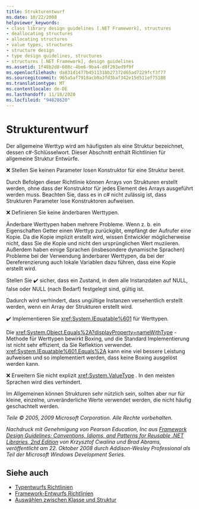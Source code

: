 ```yaml
---
title: Strukturentwurf
ms.date: 10/22/2008
helpviewer_keywords:
- class library design guidelines [.NET Framework], structures
- deallocating structures
- allocating structures
- value types, structures
- structure design
- type design guidelines, structures
- structures [.NET Framework], design guidelines
ms.assetid: 1f48b2d8-608c-4be6-9ba4-d8f203ed9f9f
ms.openlocfilehash: da831d1477b451131bb27372d65ad7229fcf3f77
ms.sourcegitcommit: 965a5af7918acb0a3fd3baf342e15d511ef75188
ms.translationtype: MT
ms.contentlocale: de-DE
ms.lasthandoff: 11/18/2020
ms.locfileid: "94828620"
---
```

# <a name="struct-design"></a>Strukturentwurf
Der allgemeine Werttyp wird am häufigsten als eine Struktur bezeichnet, dessen c#-Schlüsselwort. Dieser Abschnitt enthält Richtlinien für allgemeine Struktur Entwürfe.

 ❌ Stellen Sie keinen Parameter losen Konstruktor für eine Struktur bereit.

 Durch Befolgen dieser Richtlinie können Arrays von Strukturen erstellt werden, ohne dass der Konstruktor für jedes Element des Arrays ausgeführt werden muss. Beachten Sie, dass es in c# nicht zulässig ist, dass Strukturen Parameter lose Konstruktoren aufweisen.

 ❌ Definieren Sie keine änderbaren Werttypen.

 Änderbare Werttypen haben mehrere Probleme. Wenn z. b. ein Eigenschaften Getter einen Werttyp zurückgibt, empfängt der Aufrufer eine Kopie. Da die Kopie implizit erstellt wird, wissen Entwickler möglicherweise nicht, dass Sie die Kopie und nicht den ursprünglichen Wert muziieren. Außerdem haben einige Sprachen (insbesondere dynamische Sprachen) Probleme bei der Verwendung änderbarer Werttypen, da bei der Dereferenzierung auch lokale Variablen dazu führen, dass eine Kopie erstellt wird.

 Stellen Sie ✔️ sicher, dass ein Zustand, in dem alle Instanzdaten auf NULL, false oder NULL (nach Bedarf) festgelegt sind, gültig ist.

 Dadurch wird verhindert, dass ungültige Instanzen versehentlich erstellt werden, wenn ein Array der Strukturen erstellt wird.

 ✔️ Implementieren Sie <xref:System.IEquatable%601> für Werttypen.

 Die <xref:System.Object.Equals%2A?displayProperty=nameWithType> -Methode für Werttypen bewirkt Boxing, und die Standard Implementierung ist nicht sehr effizient, da Sie Reflektion verwendet. <xref:System.IEquatable%601.Equals%2A> kann eine viel bessere Leistung aufweisen und so implementiert werden, dass keine Boxing ausgelöst werden kann.

 ❌ Erweitern Sie nicht explizit <xref:System.ValueType> . In den meisten Sprachen wird dies verhindert.

 Im Allgemeinen können Strukturen sehr nützlich sein, sollten aber nur für kleine, einzelne, unveränderliche Werte verwendet werden, die nicht häufig geschachtelt werden.

 *Teile © 2005, 2009 Microsoft Corporation. Alle Rechte vorbehalten.*

 *Nachdruck mit Genehmigung von Pearson Education, Inc aus [Framework Design Guidelines: Conventions, Idioms, and Patterns for Reusable .NET Libraries, 2nd Edition](https://www.informit.com/store/framework-design-guidelines-conventions-idioms-and-9780321545619) von Krzysztof Cwalina und Brad Abrams, veröffentlicht am 22. Oktober 2008 durch Addison-Wesley Professional als Teil der Microsoft Windows Development Series.*

## <a name="see-also"></a>Siehe auch

- [Typentwurfs Richtlinien](type.md)
- [Framework-Entwurfs Richtlinien](index.md)
- [Auswählen zwischen Klasse und Struktur](choosing-between-class-and-struct.md)
